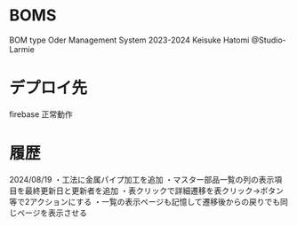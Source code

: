 ﻿# BOMS
  BOM type Oder Management System 2023-2024 Keisuke Hatomi @Studio-Larmie

# デプロイ先
  firebase 正常動作

# 履歴
  2024/08/19
    ・工法に金属パイプ加工を追加
    ・マスター部品一覧の列の表示項目を最終更新日と更新者を追加
    ・表クリックで詳細遷移を表クリック→ボタン等で2アクションにする
    ・一覧の表示ページも記憶して遷移後からの戻りでも同じページを表示させる

  

